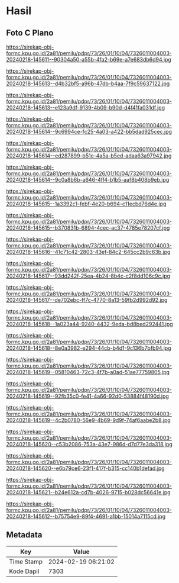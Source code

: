 # Hasil

## Foto C Plano

https://sirekap-obj-formc.kpu.go.id/2a81/pemilu/pdpr/73/26/01/10/04/7326011004003-20240218-145611--90304a50-a55b-4fa2-b69e-a7e683db6d94.jpg

https://sirekap-obj-formc.kpu.go.id/2a81/pemilu/pdpr/73/26/01/10/04/7326011004003-20240218-145613--d4b32bf5-a96b-47db-b4aa-7f9c59637122.jpg

https://sirekap-obj-formc.kpu.go.id/2a81/pemilu/pdpr/73/26/01/10/04/7326011004003-20240218-145613--e123a9df-9139-4b09-b90d-d4f41fa031df.jpg

https://sirekap-obj-formc.kpu.go.id/2a81/pemilu/pdpr/73/26/01/10/04/7326011004003-20240218-145614--9c6994ce-fc25-4a03-a422-bb5dad925cec.jpg

https://sirekap-obj-formc.kpu.go.id/2a81/pemilu/pdpr/73/26/01/10/04/7326011004003-20240218-145614--ed287899-b51e-4a5a-b5ed-adaa63a97942.jpg

https://sirekap-obj-formc.kpu.go.id/2a81/pemilu/pdpr/73/26/01/10/04/7326011004003-20240218-145614--9c0a8b6b-a646-4ff4-b1b5-aaf8b408b9eb.jpg

https://sirekap-obj-formc.kpu.go.id/2a81/pemilu/pdpr/73/26/01/10/04/7326011004003-20240218-145615--1a3392c1-febf-4e20-b694-c11ecbd76d4e.jpg

https://sirekap-obj-formc.kpu.go.id/2a81/pemilu/pdpr/73/26/01/10/04/7326011004003-20240218-145615--b370831b-6894-4cec-ac37-4785e78207cf.jpg

https://sirekap-obj-formc.kpu.go.id/2a81/pemilu/pdpr/73/26/01/10/04/7326011004003-20240218-145616--41c71c42-2803-43ef-84c2-645cc2b9c63b.jpg

https://sirekap-obj-formc.kpu.go.id/2a81/pemilu/pdpr/73/26/01/10/04/7326011004003-20240218-145617--93dd242f-25ea-4b24-8b4c-c2f8dd106c9c.jpg

https://sirekap-obj-formc.kpu.go.id/2a81/pemilu/pdpr/73/26/01/10/04/7326011004003-20240218-145617--de702ebc-ff7c-4770-8a13-59fb2d992d92.jpg

https://sirekap-obj-formc.kpu.go.id/2a81/pemilu/pdpr/73/26/01/10/04/7326011004003-20240218-145618--1a023a44-9240-4432-9eda-bd8bed292441.jpg

https://sirekap-obj-formc.kpu.go.id/2a81/pemilu/pdpr/73/26/01/10/04/7326011004003-20240218-145618--8e0a3982-e294-44cb-b4d1-9c136b7bfb94.jpg

https://sirekap-obj-formc.kpu.go.id/2a81/pemilu/pdpr/73/26/01/10/04/7326011004003-20240218-145619--05810463-72c3-4f7b-a0ad-51ae77759805.jpg

https://sirekap-obj-formc.kpu.go.id/2a81/pemilu/pdpr/73/26/01/10/04/7326011004003-20240218-145619--92fb35c0-fe41-4a66-92d0-53884f48190d.jpg

https://sirekap-obj-formc.kpu.go.id/2a81/pemilu/pdpr/73/26/01/10/04/7326011004003-20240218-145619--4c2b0780-56e9-4b69-9d9f-74af6aabe2b8.jpg

https://sirekap-obj-formc.kpu.go.id/2a81/pemilu/pdpr/73/26/01/10/04/7326011004003-20240218-145620--c53b2086-753a-43e7-986d-d7d77e3da318.jpg

https://sirekap-obj-formc.kpu.go.id/2a81/pemilu/pdpr/73/26/01/10/04/7326011004003-20240218-145620--e6b79ce6-23f1-417f-b315-cc140b1defad.jpg

https://sirekap-obj-formc.kpu.go.id/2a81/pemilu/pdpr/73/26/01/10/04/7326011004003-20240218-145621--b24e612a-cd7b-4026-9715-b028dc56641e.jpg

https://sirekap-obj-formc.kpu.go.id/2a81/pemilu/pdpr/73/26/01/10/04/7326011004003-20240218-145612--b75754e9-89f4-4691-a1bb-15014a7115cd.jpg


## Metadata

| Key        | Value               |
| ---------- | ------------------- |
| Time Stamp | 2024-02-19 06:21:02 |
| Kode Dapil | 7303                |



